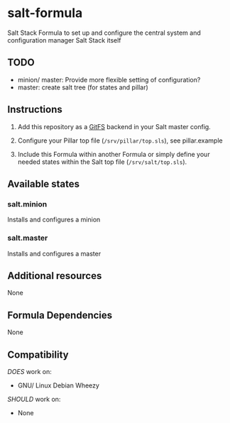 # salt-formula

Salt Stack Formula to set up and configure the central system and configuration manager Salt Stack itself

## TODO

* minion/ master: Provide more flexible setting of configuration?
* master: create salt tree (for states and pillar)

## Instructions

1. Add this repository as a [GitFS](http://docs.saltstack.com/topics/tutorials/gitfs.html) backend in your Salt master config.

2. Configure your Pillar top file (`/srv/pillar/top.sls`), see pillar.example

3. Include this Formula within another Formula or simply define your needed states within the Salt top file (`/srv/salt/top.sls`).

## Available states

### salt.minion

Installs and configures a minion

### salt.master

Installs and configures a master

## Additional resources

None

## Formula Dependencies

None

## Compatibility

*DOES* work on:

* GNU/ Linux Debian Wheezy

*SHOULD* work on:

* None
